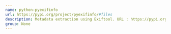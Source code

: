```yaml
---
name: python-pyexifinfo
url: https://pypi.org/project/pyexifinfo/#files
description: Metadata extraction using Exiftool. URL : https://pypi.org/project/pyexifinfo/#files Groups : None
group: None
---
```

